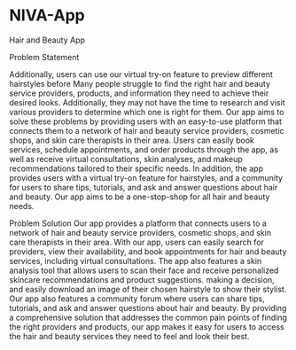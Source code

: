 # NIVA-App
Hair and Beauty App


Problem Statement

Additionally, users can use our virtual try-on feature to preview different hairstyles before Many people struggle to find the right hair and beauty service providers, products, and information they need to achieve their desired looks. Additionally, they may not have the time to research and visit various providers to determine which one is right for them. Our app aims to solve these problems by providing users with an easy-to-use platform that connects them to a network of hair and beauty service providers, cosmetic shops, and skin care therapists in their area. Users can easily book services, schedule appointments, and order products through the app, as well as receive virtual consultations, skin analyses, and makeup recommendations tailored to their specific needs. In addition, the app provides users with a virtual try-on feature for hairstyles, and a community for users to share tips, tutorials, and ask and answer questions about hair and beauty. Our app aims to be a one-stop-shop for all hair and beauty needs.


Problem Solution
Our app provides a platform that connects users to a network of hair and beauty service providers, cosmetic shops, and skin care therapists in their area. With our app, users can easily search for providers, view their availability, and book appointments for hair and beauty services, including virtual consultations. The app also features a skin analysis tool that allows users to scan their face and receive personalized skincare recommendations and product suggestions. making a decision, and easily download an image of their chosen hairstyle to show their stylist. Our app also features a community forum where users can share tips, tutorials, and ask and answer questions about hair and beauty. By providing a comprehensive solution that addresses the common pain points of finding the right providers and products, our app makes it easy for users to access the hair and beauty services they need to feel and look their best.
